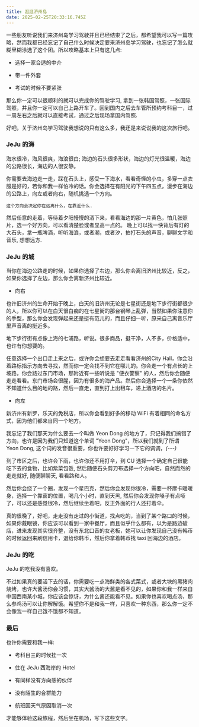 ```yaml
---
title: 逛逛济州岛
date: 2025-02-25T20:33:16.745Z
---
```


一些朋友听说我们来济州岛学习驾驶并且已经结束了之后，都希望我可以写一篇攻略，然而我都已经忘记了自己什么时候决定要来济州岛学习驾驶，也忘记了怎么就糊里糊涂选了这个团。所以攻略基本上只有这几点:

* 选择一家合适的中介

* 带一件外套

* 考试的时候不要紧张

那么你一定可以很顺利的就可以完成你的驾驶学习, 拿到一张韩国驾照，一张国际驾照，并且你一定可以自己上路开车了。回到国内之后去车管所预约考科目一，过一周左右之后就可以直接考试，通过之后现场拿国内驾照.

好吧，关于济州岛学习驾驶我想说的只有这么多，我还是来说说我的这次旅行吧。


### JeJu 的海

海水很冷，海风很爽，海浪很白; 海边的石头很多形状，海边的灯光很温暖，海边的公路很长，海边的人很安静。

你需要去海边走一走，踩在石头上，感受一下海水，看看奇怪的小虫，多穿一点衣服是好的，若你和我一样怕冷的话。你会选择在有阳光的下午四五点，漫步在海边的公路上，向左或者向右，随机挑选一个方向。

```
这个方向会决定你在远离什么，在靠近什么.
```

然后任意的走着，等待着夕阳慢慢的洒下来，看看海边的那一片黄色，怕几张照片，选一个好方向，可以看清楚脸或者显高一点的。 晚上可以找一快背后有灯的大石头，拿一瓶啤酒，听听海浪，或者潮，或者汐，拍打石头的声音，聊聊文字和音乐, 想想远方.

### JeJu 的城

当你在海边公路走的时候，如果你选择了右边，那么你会离旧济州比较近，反之，如果你选择了左边，那么你会离新济州比较近。

* 向右

也许旧济州的生命开始于晚上，白天的旧济州无论是七星街还是地下步行街都很少的人，所以你可以在白天很白痴的在七星街的那台钢琴上乱弹，当然如果你注意你的手型，那么你会发现弹起来还是挺有范儿的，而且仔细一听，原来自己离音乐厅里声音离的挺近多。

地下步行街有点像上海的七浦路，听说。很多商品，挺干净，人不多，价格适中，也许有你想要的。

任意选择一个出口走上来之后，或许你会想要去走走看看济州的City Hall，你会沿着路标指示方向去寻找，然而你一定会找不到它在哪儿的。你会走一个有点长的上坡路，你会路过东门市场，那附近有一些听说是 "便衣警察" 的人，然后你会随便走走看看。东门市场会很腥，因为有很多的海产品。然后你会选择一个一条你依然不知道什么目的地的路，然后一直走，直到打上出租车，递上酒店的名片。

* 向左

新济州有新罗，乐天的免税店，所以你会看到好多的移动 WiFi 有着相同的命名方式，因为他们都来自同一个地方。

我忘记了我们那天为什么要去一个叫做 Yeon Dong 的地方了，只记得我们搞错了方向，也许是因为我们只知道这个单词 "Yeon Dong"，所以我们就到了所谓 Yeon Dong, 这个词的发音很重要，你也许要好好学习一下它的调调，*(_---_)*

到了市区之后，也许会下雨，也许你还不用打伞，到 CU 选择一个确定自己很能吃下去的食物，比如紫菜包饭, 然后随便石头剪刀布选择一个方向吧，自然而然的走走就好, 随便聊聊天, 看看路和人。

然后你会绕了一个圈，发现一个星巴克，然后你会发现你很冷，需要一杯摩卡暖暖身，选择一个靠窗的位置，喝几个小时，直到天黑, 然后你会发现你嗓子有点哑了，可以还是感觉很冷，然后继续坐着吧，反正外面的行人还打着伞。

真的很晚了，好吧，走走没有走过的小街道，找点吃的，当到了某个路口的时候，如果你戴眼镜，你应该可以看到一家中餐厅，而且似乎什么都有，以为是路边破店，进来发现其实很齐整，没有东北口音的女老板，她可以让你发现自己没有韩币的时候返回来刷信用卡，退给你韩币，然后你拿着韩币找 taxi 回海边的酒店。

### JeJu 的吃

JeJu 的吃我没有喜欢。

不过如果真的要活下去的话，你需要吃一点海鲜类的各式菜式，或者大块的黑猪肉烧烤，也许大酱汤你会习惯，其实大酱汤的大酱是看不见的，如果你和我一样来自中国西南某小城，你应该会惊讶，为什么酱还能看不见。如果你也喜欢喝点汤，那么参鸡汤可以让你解解饿。希望你不是和我一样，只喜欢一种东西，那么你一定不会像我一样自己饿不饿都不知道。

### 最后

也许你需要和我一样:

* 考科目三的时候挂一次

* 住在 JeJu 西海岸的 Hotel

* 有同样没有方向感的伙伴

* 没有陌生的合群能力

* 航班因天气原因取消一次

才能够体验这段旅程，然后坐在机场，写下这些文字。
